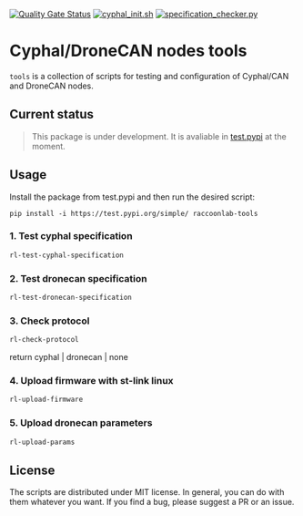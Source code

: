 [![Quality Gate Status](https://sonarcloud.io/api/project_badges/measure?project=PonomarevDA_tools&metric=alert_status)](https://sonarcloud.io/summary/new_code?id=PonomarevDA_tools) [![cyphal_init.sh](https://github.com/PonomarevDA/tools/actions/workflows/cyphal_init.yml/badge.svg)](https://github.com/PonomarevDA/tools/actions/workflows/cyphal_init.yml) [![specification_checker.py](https://github.com/PonomarevDA/tools/actions/workflows/specification_checker.yml/badge.svg)](https://github.com/PonomarevDA/tools/actions/workflows/specification_checker.yml)

# Cyphal/DroneCAN nodes tools  

`tools` is a collection of scripts for testing and configuration of Cyphal/CAN and DroneCAN nodes.

## Current status

> This package is under development. It is avaliable in [test.pypi](https://test.pypi.org/project/raccoonlab-tools/) at the moment.

## Usage

Install the package from test.pypi and then run the desired script:

```
pip install -i https://test.pypi.org/simple/ raccoonlab-tools
```

### 1. Test cyphal specification

```bash
rl-test-cyphal-specification
```

### 2. Test dronecan specification

```bash
rl-test-dronecan-specification
```

### 3. Check protocol

```bash
rl-check-protocol
```

return cyphal | dronecan | none

### 4. Upload firmware with st-link linux

```bash
rl-upload-firmware
```

### 5. Upload dronecan parameters

```bash
rl-upload-params
```

<!--

### 6. Upload dronecan parameters

### UC7-8. Check cyphal/dronecan node type by name

rl-give-node-type

### UC9. Check RL firmware version

rl-check-updates

### UC10. Check other (custom) vendors firmware version

...

### UC11-12. Create socketcan linux (real/virtual)

rl-socketcan

### UC13-14. Create slcan linux/windows -->

## License

The scripts are distributed under MIT license. In general, you can do with them whatever you want. If you find a bug, please suggest a PR or an issue.
